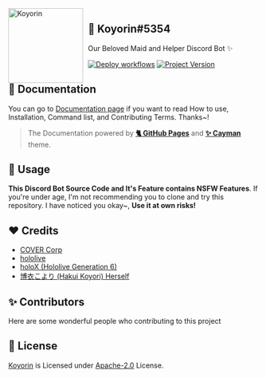 <a href="https://gifaldyazka.is-a.dev/koyorin">
    <img src="https://cdn.upload.systems/uploads/x9kVZhqu.png" alt="Koyorin" style="float: left; margin: 0 10px 0 0; pointer-events: none;" align="left" height="150" width="150">
</a>

## 🧪 Koyorin#5354

Our Beloved Maid and Helper Discord Bot ✨

[![Deploy workflows](https://img.shields.io/github/workflow/status/gifaldyazkaa/koyorin/%5BHeroku%5D%20Deploy?label=Deploy&logo=github%20actions&style=for-the-badge)](./.github/workflows/Deploy.yml) [![Project Version](https://img.shields.io/github/package-json/v/gifaldyazkaa/koyorin?logo=node.js&style=for-the-badge)](./package.json)

## 📄 Documentation

You can go to [Documentation page](https://gifaldyazka.is-a.dev/koyorin) if you want to read How to use, Installation, Command list, and Contributing Terms. Thanks~!

> The Documentation powered by [**🐈 GitHub Pages**](https://pages.github.com) and [**✨ Cayman**](https://github.com/pages-themes/cayman) theme.

## 📌 Usage

**This Discord Bot Source Code and It's Feature contains NSFW Features**. If you're under age, I'm not recommending you to clone and try this repository. I have noticed you okay~, **Use it at own risks!**

## ❤️ Credits

- [COVER Corp](https://cover-corp.com/)
- [hololive](https://www.hololive.tv)
- [holoX (Hololive Generation 6)](https://hololive.hololivepro.com/en/special/3268/)
- [博衣こより (Hakui Koyori) Herself](https://twitter.com/hakuikoyori)

## ✨ Contributors

Here are some wonderful people who contributing to this project

<!-- readme: gifaldyazkaa,collaborators,contributors,bots -start -->
<!-- readme: gifaldyazkaa,collaborators,contributors,bots -end -->

## 📃 License

[Koyorin](#) is Licensed under [Apache-2.0](./LICENSE) License.
